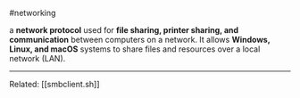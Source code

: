 #networking

a **network protocol** used for **file sharing, printer sharing, and communication** between computers on a network. It allows **Windows, Linux, and macOS** systems to share files and resources over a local network (LAN).

---
Related: [[smbclient.sh]]
